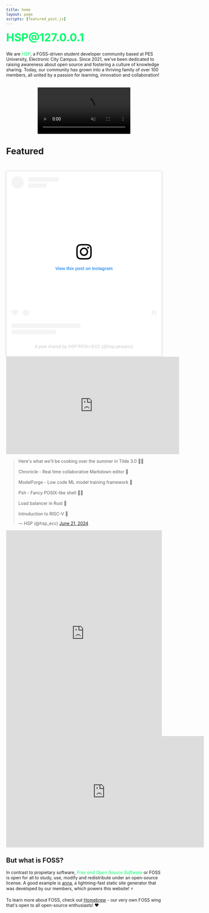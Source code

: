 ```yaml
---
title: home
layout: page
scripts: [featured_post.js]
---
```




<h1 style="margin-top: 1rem; font-family: Inter; font-size: 2.2rem; font-weight: 700; color:#00fb6b;">HSP@127.0.0.1</h1>

We are <span style="color:#00fb6b; font-style:italic;">HSP</span>, a FOSS-driven student developer community based at PES University, Electronic City Campus. Since 2021, we’ve been dedicated to raising awareness about open source and fostering a culture of knowledge sharing. Today, our community has grown into a thriving family of over 100 members, all united by a passion for learning, innovation and collaboration!

<video autoplay muted loop width="300" style="margin: 2rem auto 0 auto; display: flex; justify-content: center;">
<source src="/static/videos/HSPLogoAscii.mp4" type="video/mp4"/>
</video>

# Featured

<!-- <div class="home-featured" style="margin: 30px 0; padding: 0; width: 100%; height: auto;">
  <iframe 
    src="/collections/featured.html" 
    class="featured-iframe" 
    style="width: 100%; height: 100%; border: none; overflow-x: auto; overflow-y: hidden; scroll-behavior: smooth;">
  </iframe>
</div> -->

<div class="home-featured">

<a class="featured-card" href="/events/fosstalks-2.html">
  <img class="featured-card-image" loading="lazy" src="" />
  <h2 class="featured-card-title"></h2>
  <p class="featured-card-date"></p>
  <p class="featured-card-desc"></p>
</a>



<blockquote class="instagram-media" data-instgrm-captioned data-instgrm-permalink="https://www.instagram.com/p/DCMTaliysuj/?utm_source=ig_embed&amp;utm_campaign=loading" data-instgrm-version="14" style=" background:#FFF; border:0; border-radius:3px; box-shadow:0 0 1px 0 rgba(0,0,0,0.5),0 1px 10px 0 rgba(0,0,0,0.15); margin: 1px; max-width:540px; min-width:326px; padding:0; width:99.375%; width:-webkit-calc(100% - 2px); width:calc(100% - 2px);"><div style="padding:16px;"> <a href="https://www.instagram.com/p/DCMTaliysuj/?utm_source=ig_embed&amp;utm_campaign=loading" style=" background:#FFFFFF; line-height:0; padding:0 0; text-align:center; text-decoration:none; width:100%;" target="_blank"> <div style=" display: flex; flex-direction: row; align-items: center;"> <div style="background-color: #F4F4F4; border-radius: 50%; flex-grow: 0; height: 40px; margin-right: 14px; width: 40px;"></div> <div style="display: flex; flex-direction: column; flex-grow: 1; justify-content: center;"> <div style=" background-color: #F4F4F4; border-radius: 4px; flex-grow: 0; height: 14px; margin-bottom: 6px; width: 100px;"></div> <div style=" background-color: #F4F4F4; border-radius: 4px; flex-grow: 0; height: 14px; width: 60px;"></div></div></div><div style="padding: 19% 0;"></div> <div style="display:block; height:50px; margin:0 auto 12px; width:50px;"><svg width="50px" height="50px" viewBox="0 0 60 60" version="1.1" xmlns="https://www.w3.org/2000/svg" xmlns:xlink="https://www.w3.org/1999/xlink"><g stroke="none" stroke-width="1" fill="none" fill-rule="evenodd"><g transform="translate(-511.000000, -20.000000)" fill="#000000"><g><path d="M556.869,30.41 C554.814,30.41 553.148,32.076 553.148,34.131 C553.148,36.186 554.814,37.852 556.869,37.852 C558.924,37.852 560.59,36.186 560.59,34.131 C560.59,32.076 558.924,30.41 556.869,30.41 M541,60.657 C535.114,60.657 530.342,55.887 530.342,50 C530.342,44.114 535.114,39.342 541,39.342 C546.887,39.342 551.658,44.114 551.658,50 C551.658,55.887 546.887,60.657 541,60.657 M541,33.886 C532.1,33.886 524.886,41.1 524.886,50 C524.886,58.899 532.1,66.113 541,66.113 C549.9,66.113 557.115,58.899 557.115,50 C557.115,41.1 549.9,33.886 541,33.886 M565.378,62.101 C565.244,65.022 564.756,66.606 564.346,67.663 C563.803,69.06 563.154,70.057 562.106,71.106 C561.058,72.155 560.06,72.803 558.662,73.347 C557.607,73.757 556.021,74.244 553.102,74.378 C549.944,74.521 548.997,74.552 541,74.552 C533.003,74.552 532.056,74.521 528.898,74.378 C525.979,74.244 524.393,73.757 523.338,73.347 C521.94,72.803 520.942,72.155 519.894,71.106 C518.846,70.057 518.197,69.06 517.654,67.663 C517.244,66.606 516.755,65.022 516.623,62.101 C516.479,58.943 516.448,57.996 516.448,50 C516.448,42.003 516.479,41.056 516.623,37.899 C516.755,34.978 517.244,33.391 517.654,32.338 C518.197,30.938 518.846,29.942 519.894,28.894 C520.942,27.846 521.94,27.196 523.338,26.654 C524.393,26.244 525.979,25.756 528.898,25.623 C532.057,25.479 533.004,25.448 541,25.448 C548.997,25.448 549.943,25.479 553.102,25.623 C556.021,25.756 557.607,26.244 558.662,26.654 C560.06,27.196 561.058,27.846 562.106,28.894 C563.154,29.942 563.803,30.938 564.346,32.338 C564.756,33.391 565.244,34.978 565.378,37.899 C565.522,41.056 565.552,42.003 565.552,50 C565.552,57.996 565.522,58.943 565.378,62.101 M570.82,37.631 C570.674,34.438 570.167,32.258 569.425,30.349 C568.659,28.377 567.633,26.702 565.965,25.035 C564.297,23.368 562.623,22.342 560.652,21.575 C558.743,20.834 556.562,20.326 553.369,20.18 C550.169,20.033 549.148,20 541,20 C532.853,20 531.831,20.033 528.631,20.18 C525.438,20.326 523.257,20.834 521.349,21.575 C519.376,22.342 517.703,23.368 516.035,25.035 C514.368,26.702 513.342,28.377 512.574,30.349 C511.834,32.258 511.326,34.438 511.181,37.631 C511.035,40.831 511,41.851 511,50 C511,58.147 511.035,59.17 511.181,62.369 C511.326,65.562 511.834,67.743 512.574,69.651 C513.342,71.625 514.368,73.296 516.035,74.965 C517.703,76.634 519.376,77.658 521.349,78.425 C523.257,79.167 525.438,79.673 528.631,79.82 C531.831,79.965 532.853,80.001 541,80.001 C549.148,80.001 550.169,79.965 553.369,79.82 C556.562,79.673 558.743,79.167 560.652,78.425 C562.623,77.658 564.297,76.634 565.965,74.965 C567.633,73.296 568.659,71.625 569.425,69.651 C570.167,67.743 570.674,65.562 570.82,62.369 C570.966,59.17 571,58.147 571,50 C571,41.851 570.966,40.831 570.82,37.631"></path></g></g></g></svg></div><div style="padding-top: 8px;"> <div style=" color:#3897f0; font-family:Arial,sans-serif; font-size:14px; font-style:normal; font-weight:550; line-height:18px;">View this post on Instagram</div></div><div style="padding: 12.5% 0;"></div> <div style="display: flex; flex-direction: row; margin-bottom: 14px; align-items: center;"><div> <div style="background-color: #F4F4F4; border-radius: 50%; height: 12.5px; width: 12.5px; transform: translateX(0px) translateY(7px);"></div> <div style="background-color: #F4F4F4; height: 12.5px; transform: rotate(-45deg) translateX(3px) translateY(1px); width: 12.5px; flex-grow: 0; margin-right: 14px; margin-left: 2px;"></div> <div style="background-color: #F4F4F4; border-radius: 50%; height: 12.5px; width: 12.5px; transform: translateX(9px) translateY(-18px);"></div></div><div style="margin-left: 8px;"> <div style=" background-color: #F4F4F4; border-radius: 50%; flex-grow: 0; height: 20px; width: 20px;"></div> <div style=" width: 0; height: 0; border-top: 2px solid transparent; border-left: 6px solid #f4f4f4; border-bottom: 2px solid transparent; transform: translateX(16px) translateY(-4px) rotate(30deg)"></div></div><div style="margin-left: auto;"> <div style=" width: 0px; border-top: 8px solid #F4F4F4; border-right: 8px solid transparent; transform: translateY(16px);"></div> <div style=" background-color: #F4F4F4; flex-grow: 0; height: 12px; width: 16px; transform: translateY(-4px);"></div> <div style=" width: 0; height: 0; border-top: 8px solid #F4F4F4; border-left: 8px solid transparent; transform: translateY(-4px) translateX(8px);"></div></div></div> <div style="display: flex; flex-direction: column; flex-grow: 1; justify-content: center; margin-bottom: 24px;"> <div style=" background-color: #F4F4F4; border-radius: 4px; flex-grow: 0; height: 14px; margin-bottom: 6px; width: 224px;"></div> <div style=" background-color: #F4F4F4; border-radius: 4px; flex-grow: 0; height: 14px; width: 144px;"></div></div></a><p style=" color:#c9c8cd; font-family:Arial,sans-serif; font-size:14px; line-height:17px; margin-bottom:0; margin-top:8px; overflow:hidden; padding:8px 0 7px; text-align:center; text-overflow:ellipsis; white-space:nowrap;"><a href="https://www.instagram.com/p/DCMTaliysuj/?utm_source=ig_embed&amp;utm_campaign=loading" style=" color:#c9c8cd; font-family:Arial,sans-serif; font-size:14px; font-style:normal; font-weight:normal; line-height:17px; text-decoration:none;" target="_blank">A post shared by HSP PESU-ECC (@hsp.pesuecc)</a></p></div></blockquote>
<script async src="//www.instagram.com/embed.js"></script>
<div class="video-container">
<iframe width="560" height="315" src="https://www.youtube.com/embed/rdO_nXb3i3c?si=Cx5jOswj2bZSZUBB" title="YouTube video player" frameborder="0" allow="accelerometer; autoplay; clipboard-write; encrypted-media; gyroscope; picture-in-picture; web-share" referrerpolicy="strict-origin-when-cross-origin" allowfullscreen></iframe>
</div>

<blockquote class="twitter-tweet" data-theme="dark"><p lang="en" dir="ltr">Here&#39;s what we&#39;ll be cooking over the summer in Tilde 3.0 👀🔥<br><br>Chronicle - Real time collaborative Markdown editor 📝<br><br>ModelForge - Low code ML model training framework 🧠<br><br>Psh - Fancy POSIX-like shell 👨‍💻<br><br>Load balancer in Rust 🦀<br><br>Introduction to RISC-V 👾</p>&mdash; HSP (@hsp_ecc) <a href="https://twitter.com/hsp_ecc/status/1804041112434413742?ref_src=twsrc%5Etfw">June 21, 2024</a></blockquote> <script async src="https://platform.twitter.com/widgets.js" charset="utf-8"></script> 

<!-- <blockquote class="twitter-tweet"><p lang="en" dir="ltr">fully in-memory join + streaming (select + filter + distinct + select-with-pushdown) iterators ✅<br>(join is not really an iterator at this point)<br>the next step is to make the Row struct completely JSON-based so I can implement projection, and add some form of page-based storage <a href="https://t.co/t8KZwjQBrL">pic.twitter.com/t8KZwjQBrL</a></p>&mdash; Anirudh Rowjee @ rowjee.com (@AnirudhRowjee)<a href="https://twitter.com/AnirudhRowjee/status/1880934001474740628?ref_src=twsrc%5Etfw">January 19, 2025</a></blockquote> <script async src="https://platform.twitter.com/widgets.js" charset="utf-8"></script> 

 <iframe src="https://www.linkedin.com/embed/feed/update/urn:li:share:7282422011279122432" height="665" width="100%" frameborder="0" allowfullscreen="" title="Embedded post"></iframe> -->

<iframe src="https://www.linkedin.com/embed/feed/update/urn:li:activity:7278945323375337472" height="665" width="100%" frameborder="0" allowfullscreen="" title="Embedded post"></iframe>

<!-- For Youtube Videos, please wrap the iframe around a div with the calss name video-container-->
<div class="video-container">
<iframe id="ytplayer" type="text/html" width="640" height="360" src="https://www.youtube-nocookie.com/embed/raQrUlURXEc" frameborder="0"></iframe>
</div>



</div>

## But what is FOSS?
In contrast to propietary software, <span style="color:#00fb6b; font-style:italic;">Free and Open Source Software</span> or FOSS is open for all to study, use, modify and redistribute under an open-source license. A good example is <a href="https://github.com/anna-ssg/anna">anna</a>, a lightning-fast static site generator that was developed by our members, which powers this website! ⚡  

To learn more about FOSS, check out <a href="https://homebrew.hsp-ec.xyz">Homebrew</a> - our very own FOSS wing that's open to all open-source enthusiasts! ♥️
<!--
## Links
-->

<!-- <div class="home-nav">

[Homebrew FOSS by HSP PESUECC](https://homebrew.hsp-ec.xyz/)

[Instagram](https://www.instagram.com/hsp.pesuecc/)

[LinkedIn](https://www.linkedin.com/company/hsp-pesu-ecc/)

[X](https://x.com/hsp_ecc)

[YouTube](https://www.youtube.com/channel/UCtFFsoFIBV0udCCf6ryNFAQ)

</div> -->